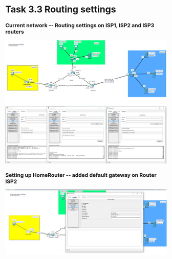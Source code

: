 # Task 3.3 Routing settings
### Current network -- Routing settings on ISP1, ISP2 and ISP3 routers
![screen1](https://github.com/NikPryvalov/DevOps_online_Kharkiv_2022Q1Q2/blob/main/m3/task3.3/screen/screen1.png)
![screen2](https://github.com/NikPryvalov/DevOps_online_Kharkiv_2022Q1Q2/blob/main/m3/task3.3/screen/screen2.png)
### Setting up HomeRouter -- added default gateway on Router ISP2
![screen3](https://github.com/NikPryvalov/DevOps_online_Kharkiv_2022Q1Q2/blob/main/m3/task3.3/screen/screen3.png)
